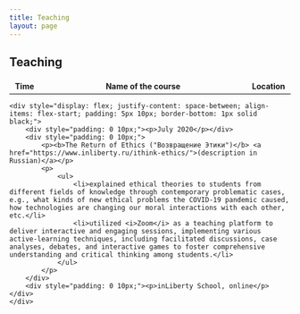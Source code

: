 ```yaml
---
title: Teaching
layout: page
---
```


<h2>Teaching</h2>

<div style="border: none;">
    <div style="display: flex; justify-content: space-between; align-items: center; padding: 5px 10px; border-bottom: 1px solid black;">
        <div style="text-align: center;"><b>Time</b></div>
        <div style="text-align: center;"><b>Name of the course</b></div>
        <div style="text-align: center;"><b>Location</b></div>
    </div>

    <div style="display: flex; justify-content: space-between; align-items: flex-start; padding: 5px 10px; border-bottom: 1px solid black;">
        <div style="padding: 0 10px;"><p>July 2020</p></div>
        <div style="padding: 0 10px;">
            <p><b>The Return of Ethics ("Возвращение Этики")</b> <a href="https://www.inliberty.ru/ithink-ethics/">(description in Russian)</a></p>
            <p>
                <ul>
                    <li>explained ethical theories to students from different fields of knowledge through contemporary problematic cases, e.g., what kinds of new ethical problems the COVID-19 pandemic caused, how technologies are changing our moral interactions with each other, etc.</li>
                    <li>utilized <i>Zoom</i> as a teaching platform to deliver interactive and engaging sessions, implementing various active-learning techniques, including facilitated discussions, case analyses, debates, and interactive games to foster comprehensive understanding and critical thinking among students.</li>
                </ul>
            </p>
        </div>
        <div style="padding: 0 10px;"><p>inLiberty School, online</p></div>
    </div> 
</div>


